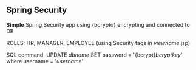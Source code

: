 ## Spring Security

**Simple** Spring Security app using {bcrypto} encrypting and connected to DB

ROLES: HR, MANAGER, EMPLOYEE (using Security tags in _viewname_.jsp)

SQL command: UPDATE _dbname_ SET password = '{bcrypt}_bcryptkey_' where username = '_username_'